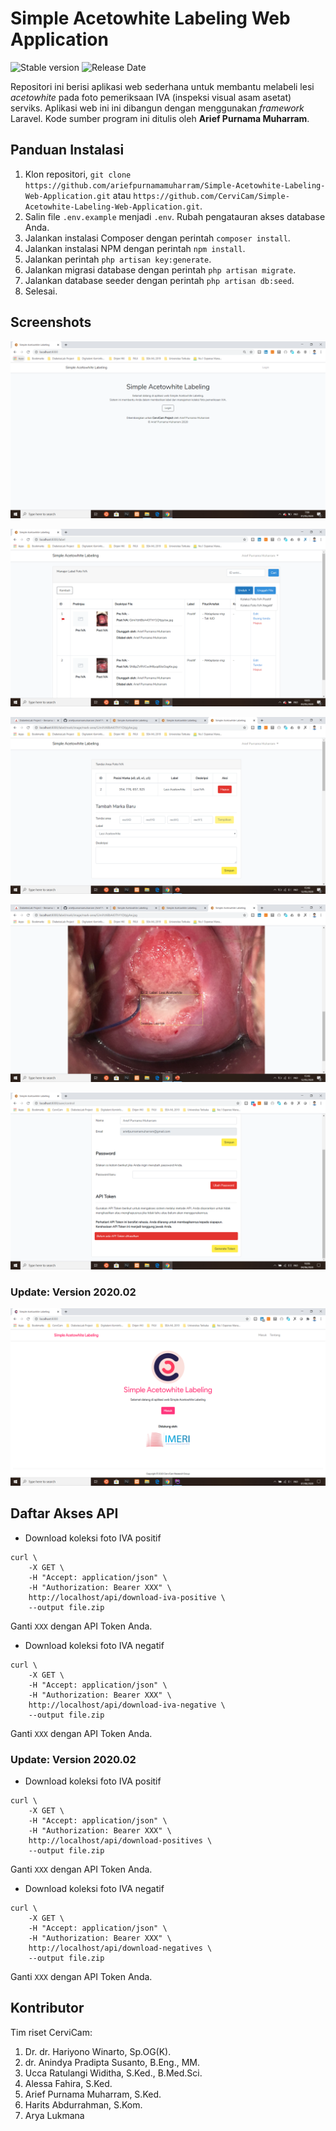 # Simple Acetowhite Labeling Web Application
![Stable version](https://img.shields.io/badge/Stable_version-2020.02-yellowgreen.svg)
![Release Date](https://img.shields.io/badge/Release_date-August_2020-yellow.svg)

Repositori ini berisi aplikasi web sederhana untuk membantu melabeli lesi _acetowhite_ pada foto pemeriksaan IVA (inspeksi visual asam asetat) serviks. Aplikasi web ini ini dibangun dengan menggunakan _framework_ Laravel. Kode sumber program ini ditulis oleh **Arief Purnama Muharram**.

## Panduan Instalasi
1. Klon repositori, `git clone https://github.com/ariefpurnamamuharram/Simple-Acetowhite-Labeling-Web-Application.git` atau `https://github.com/CerviCam/Simple-Acetowhite-Labeling-Web-Application.git`.
2. Salin file `.env.example` menjadi `.env`. Rubah pengatauran akses database Anda.
3. Jalankan instalasi Composer dengan perintah `composer install`.
4. Jalankan instalasi NPM dengan perintah `npm install`.
5. Jalankan perintah `php artisan key:generate`.
6. Jalankan migrasi database dengan perintah `php artisan migrate`.
7. Jalankan database seeder dengan perintah `php artisan db:seed`.
8. Selesai.

## Screenshots
![Welcome](screenshot.png)

![Label Management](screenshot2.png)

![Label Management](screenshot3.png)

![Label Management](screenshot4.png)

![API Support](screenshot5.png)

### Update: Version 2020.02

![Welcome v2020.02](screenshot6.png)

## Daftar Akses API
- Download koleksi foto IVA positif
```
curl \
    -X GET \
    -H "Accept: application/json" \
    -H "Authorization: Bearer XXX" \
    http://localhost/api/download-iva-positive \
    --output file.zip
```
Ganti `XXX` dengan API Token Anda.

- Download koleksi foto IVA negatif
```
curl \
    -X GET \
    -H "Accept: application/json" \
    -H "Authorization: Bearer XXX" \
    http://localhost/api/download-iva-negative \
    --output file.zip
```
Ganti `XXX` dengan API Token Anda.

### Update: Version 2020.02

- Download koleksi foto IVA positif
```
curl \
    -X GET \
    -H "Accept: application/json" \
    -H "Authorization: Bearer XXX" \
    http://localhost/api/download-positives \
    --output file.zip
```
Ganti `XXX` dengan API Token Anda.

- Download koleksi foto IVA negatif
```
curl \
    -X GET \
    -H "Accept: application/json" \
    -H "Authorization: Bearer XXX" \
    http://localhost/api/download-negatives \
    --output file.zip
```
Ganti `XXX` dengan API Token Anda.

## Kontributor
Tim riset CerviCam:
1. Dr. dr. Hariyono Winarto, Sp.OG(K).
2. dr. Anindya Pradipta Susanto, B.Eng., MM.
3. Ucca Ratulangi Widitha, S.Ked., B.Med.Sci.
4. Alessa Fahira, S.Ked.
5. Arief Purnama Muharram, S.Ked.
6. Harits Abdurrahman, S.Kom.
7. Arya Lukmana
